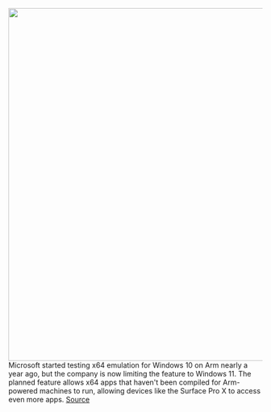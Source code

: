 <img src='https://cdn.vox-cdn.com/thumbor/yvFga7qQYUdIL_UJ3VUX6lvbWbk=/0x0:2040x1360/1200x800/filters:focal(857x517:1183x843)/cdn.vox-cdn.com/uploads/chorus_image/image/70150315/akrales_190930_3688_0196.0.jpg' width='700px' /><br/>
Microsoft started testing x64 emulation for Windows 10 on Arm nearly a year ago, but the company is now limiting the feature to Windows 11. The planned feature allows x64 apps that haven't been compiled for Arm-powered machines to run, allowing devices like the Surface Pro X to access even more apps.
<a href='https://www.theverge.com/2021/11/16/22785453/microsoft-windows-10-on-arm-x64-app-emulation'> Source <a/>